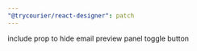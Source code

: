 ```yaml
---
"@trycourier/react-designer": patch
---
```


include prop to hide email preview panel toggle button
